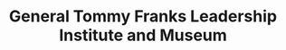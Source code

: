 ---
layout: repo
title: "General Tommy Franks Leadership Institute and Museum"
id: 24379
permalink: repos/24379/
---